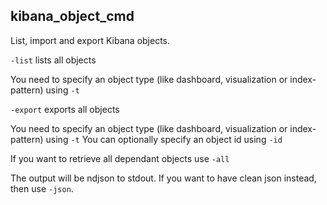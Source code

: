 ## kibana_object_cmd

List, import and export Kibana objects.

`-list` lists all objects

  You need to specify an object type (like dashboard, visualization or index-pattern) using `-t`

`-export` exports all objects

  You need to specify an object type (like dashboard, visualization or index-pattern) using `-t`
  You can optionally specify an object id using `-id`

  If you want to retrieve all dependant objects use `-all`

  The output will be ndjson to stdout. If you want to have clean json instead, then use `-json`.
